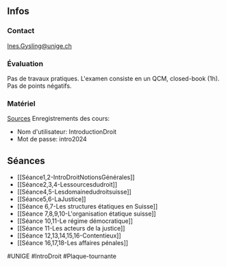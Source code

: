 ## Infos
### Contact
Ines.Gysling@unige.ch
### Évaluation
Pas de travaux pratiques.
L'examen consiste en un QCM, closed-book (1h). Pas de points négatifs.
### Matériel
[Sources](https://fedlex.admin.ch/fr)
Enregistrements des cours:
- Nom d'utilisateur: IntroductionDroit
- Mot de passe: intro2024
## Séances
- [[Séance1,2-IntroDroitNotionsGénérales]]
- [[Séance2,3,4-Lessourcesdudroit]]
- [[Séance4,5-Lesdomainedudroitsuisse]]
- [[Séance5,6-LaJustice]]
- [[Séance 6,7-Les structures étatiques en Suisse]]
- [[Séance 7,8,9,10-L'organisation étatique suisse]]
- [[Séance 10,11-Le régime démocratique]]
- [[Séance 11-Les acteurs de la justice]]
- [[Séance 12,13,14,15,16-Contentieux]]
- [[Séance 16,17,18-Les affaires pénales]]

#UNIGE #IntroDroit #Plaque-tournante 